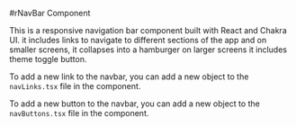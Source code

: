 #rNavBar Component

This is a responsive navigation bar component built with React and Chakra UI. it includes links 
to navigate to different sections of the app and on smaller screens, it collapses into a hamburger
on larger screens it includes theme toggle button.

To add a new link to the navbar, you can add a new object to the `navLinks.tsx` file in the <Stack> component.

To add a new button to the navbar, you can add a new object to the `navButtons.tsx` file in the <Stack> component.
